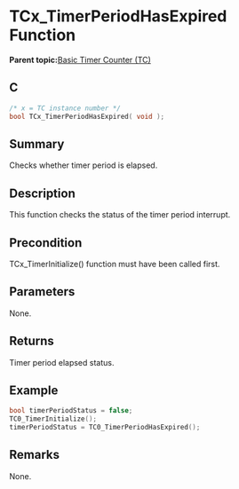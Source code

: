 # TCx\_TimerPeriodHasExpired Function

**Parent topic:**[Basic Timer Counter \(TC\)](GUID-D805E0EA-6923-41A3-A27E-5A159783D12C.md)

## C

```c
/* x = TC instance number */
bool TCx_TimerPeriodHasExpired( void );
```

## Summary

Checks whether timer period is elapsed.

## Description

This function checks the status of the timer period interrupt.

## Precondition

TCx\_TimerInitialize\(\) function must have been called first.

## Parameters

None.

## Returns

Timer period elapsed status.

## Example

```c
bool timerPeriodStatus = false;
TC0_TimerInitialize();
timerPeriodStatus = TC0_TimerPeriodHasExpired();
```

## Remarks

None.


